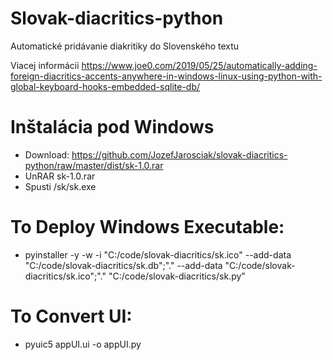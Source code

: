 # Slovak-diacritics-python
Automatické pridávanie diakritiky do Slovenského textu

Viacej informácii
https://www.joe0.com/2019/05/25/automatically-adding-foreign-diacritics-accents-anywhere-in-windows-linux-using-python-with-global-keyboard-hooks-embedded-sqlite-db/


# Inštalácia pod Windows

- Download: https://github.com/JozefJarosciak/slovak-diacritics-python/raw/master/dist/sk-1.0.rar
- UnRAR sk-1.0.rar
- Spusti /sk/sk.exe

# To Deploy Windows Executable:
- pyinstaller -y -w -i "C:/code/slovak-diacritics/sk.ico" --add-data "C:/code/slovak-diacritics/sk.db";"." --add-data "C:/code/slovak-diacritics/sk.ico";"." "C:/code/slovak-diacritics/sk.py"

# To Convert UI:
- pyuic5 appUI.ui -o appUI.py 